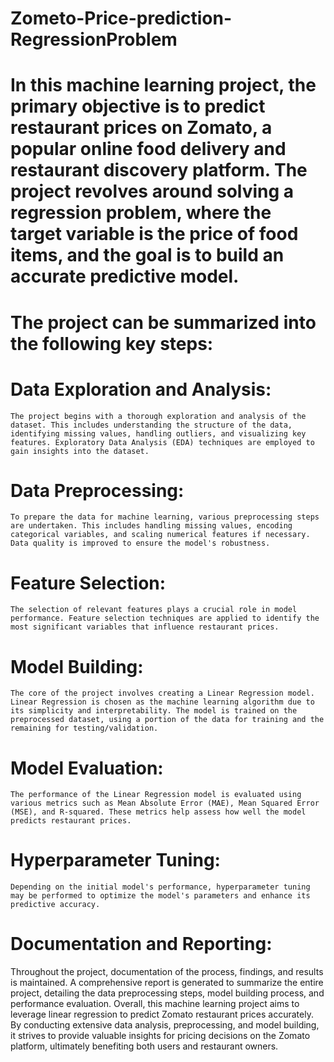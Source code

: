 # Zometo-Price-prediction-RegressionProblem



# In this machine learning project, the primary objective is to predict restaurant prices on Zomato, a popular online food delivery and restaurant discovery platform. The project revolves around solving a regression problem, where the target variable is the price of food items, and the goal is to build an accurate predictive model.

# The project can be summarized into the following key steps:

# **Data Exploration and Analysis**:
    The project begins with a thorough exploration and analysis of the dataset. This includes understanding the structure of the data, identifying missing values, handling outliers, and visualizing key features. Exploratory Data Analysis (EDA) techniques are employed to gain insights into the dataset.
# **Data Preprocessing**:
    To prepare the data for machine learning, various preprocessing steps are undertaken. This includes handling missing values, encoding categorical variables, and scaling numerical features if necessary. Data quality is improved to ensure the model's robustness.
# **Feature Selection**:
    The selection of relevant features plays a crucial role in model performance. Feature selection techniques are applied to identify the most significant variables that influence restaurant prices.
# **Model Building**:
    The core of the project involves creating a Linear Regression model. Linear Regression is chosen as the machine learning algorithm due to its simplicity and interpretability. The model is trained on the preprocessed dataset, using a portion of the data for training and the remaining for testing/validation.
# **Model Evaluation**:
    The performance of the Linear Regression model is evaluated using various metrics such as Mean Absolute Error (MAE), Mean Squared Error (MSE), and R-squared. These metrics help assess how well the model predicts restaurant prices.
# **Hyperparameter Tuning**:
    Depending on the initial model's performance, hyperparameter tuning may be performed to optimize the model's parameters and enhance its predictive accuracy.


# **Documentation and Reporting**:
  Throughout the project, documentation of the process, findings, and results is maintained. A comprehensive report is generated to summarize the entire project, detailing the data preprocessing steps, model building process, and performance evaluation.
Overall, this machine learning project aims to leverage linear regression to predict Zomato restaurant prices accurately. By conducting extensive data analysis, preprocessing, and model building, it strives to provide valuable insights for pricing decisions on the Zomato platform, ultimately benefiting both users and restaurant owners.
